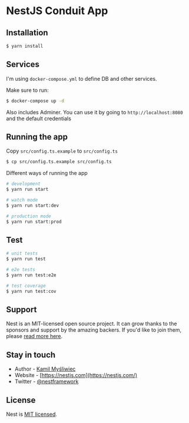 # NestJS Conduit App

## Installation

```bash
$ yarn install
```

## Services

I'm using `docker-compose.yml` to define DB and other services.

Make sure to run:

```bash
$ docker-compose up -d
```

Also includes Adminer. You can use it by going to `http://localhost:8080` and the default credentials

## Running the app

Copy `src/config.ts.example` to `src/config.ts`

```bash
$ cp src/config.ts.example src/config.ts
```

Different ways of running the app

```bash
# development
$ yarn run start

# watch mode
$ yarn run start:dev

# production mode
$ yarn run start:prod
```

## Test

```bash
# unit tests
$ yarn run test

# e2e tests
$ yarn run test:e2e

# test coverage
$ yarn run test:cov
```

## Support

Nest is an MIT-licensed open source project. It can grow thanks to the sponsors and support by the amazing backers. If you'd like to join them, please [read more here](https://docs.nestjs.com/support).

## Stay in touch

- Author - [Kamil Myśliwiec](https://kamilmysliwiec.com)
- Website - [https://nestjs.com](https://nestjs.com/)
- Twitter - [@nestframework](https://twitter.com/nestframework)

## License

Nest is [MIT licensed](LICENSE).
